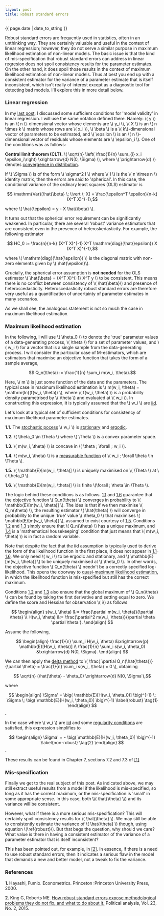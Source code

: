 ```yaml
---
layout: post
title: Robust standard errors
---
```


<p>{{ page.date | date_to_string }}</p>

Robust standard errors are frequently used in statistics, often in an unthinking way. They are certainly valuable and useful in the context of linear regression; however, they do not serve a similar purpose in maximum likelihood estimation of non-linear models. The basic issue is that the kind of mis-specification that robust standard errors can address in linear regresion does not spoil consistency results for the parameter estimates. On the other hand, it does spoil those results in the context of maximum likelihood estimation of non-linear models. Thus at best you end up with a consistent estimator for the variance of a parameter estimate that is itself inconsistent, which isn't really of interest except as a diagnostic tool for detecting bad models. I'll explore this in more detail below.

<h3>  Linear regression </h3> 

In my <a href="https://drstevenkerr.com/2024/01/03/Why-do-so-many-statisticians-think-a-normality-assumption-is-required-in-linear-regression.html" target="_blank"> last post</a>, I discussed some sufficient conditions for 'model validity' in linear regression. I will use the same notation defined there. Namely: \\( y \\) is an \\( n \\)-dimensional vector whose elements are \\( y_i \\), \\( X \\) is an \\( n \times k \\) matrix whose rows are \\( x_i \\), \\( \beta \\) is a \\( k\\)-dimensional vector of parameters to be estimated, and \\( \epsilon \\) is an \\( n \\)-dimensional vector of residuals whose elements are \\( \epsilon_i \\). One of the conditions was as follows:

<b>Central limit theorem (CLT).</b> \\(  \sqrt{n} \left( \frac{1}{n} \sum_{i} x_i \epsilon_i\right) \xrightarrow{d} N(0, \Sigma) \\), where \\( \xrightarrow{d} \\) denotes <a href="https://en.wikipedia.org/wiki/Convergence_of_random_variables#Convergence_in_distribution" target="_blank"> convergence in distribution</a>.

If \\( \Sigma \\) is of the form \\( \sigma^2 I \\) where \\( I \\) is the \\( n \times n \\) identity matrix, then the errors are said to 'spherical'. In this case, the conditional variance of  the ordinary least squares (OLS) estimator is

$$ \mathrm{Var}(\hat{\beta} \; \lvert \; X) = \frac{\epsilon^T \epsilon}{n-k} (X^T X)^{-1},$$

where \\( \hat{\epsilon} = y - X \hat{\beta} \\).

It turns out that the spherical error requirement can be significantly weakened. In particular, there are several 'robust' variance estimators that are consistent even in the presence of heteroskedasticity. For example, the following estimator

$$ HC_0 :=  \frac{n}{n-k} (X^T X)^{-1} X^T \mathrm{diag}(\hat{\epsilon}) X (X^T X)^{-1},$$

where \\( \mathrm{diag}(\hat{\epsilon}) \\) is the diagonal matrix with non-zero elements given by \\( \hat{\epsilon}\\).

Crucially, the spherical error assumption is <b>not needed</b> for the OLS estimator \\( \hat{\beta} = (X^T X)^{-1} X^T y \\) to be consistent. This means there is no conflict between consistency of \\( \hat{\beta}\\) and presence of heteroscedasticity. Heteroscedasticity robust standard errors are therefore very useful as a quantification of uncertainty of parameter estimates in many scenarios.

As we shall see, the analogous statement is not so much the case in maximum likelihood estimation.

<h3>  Maximum likelihood estimation </h3> 

In the following, I will use \\( \theta_0 \\) to denote the 'true' parameter values of a data-generating process, \\( \theta \\) for a set of parameter values, and \\( w_i \\) for a vector  that is a single sample from the data-generating process. I will consider the particular case of M-estimators, which are estimators that maximise an objective function that takes the form of a sample average,

$$ Q_n(\theta) :=  \frac{1}{n} \sum_i m(w_i, \theta).$$

Here, \\( m \\) is just some function of the data and the parameters. The typical case in maximum likelihood estimation is \\( m(w_i, \theta) = \mathrm{ln}(f(w_i, \theta)) \\), where \\( f(w_i, \theta) \\) is a probability density parametrised by \\( \theta \\) and evaluated at \\( w_i \\). In constructing this expression, it is typically assumed that the \\( w_i \\) are <a href="https://en.wikipedia.org/wiki/Independent_and_identically_distributed_random_variables" target="_blank"> iid</a>.

Let's look at a typical set of sufficient conditions for consistency of maximum likelihood parameter estimates.

<span id="1.1"> <b>1.1.</b> The <a href="https://en.wikipedia.org/wiki/Stochastic_process" target="_blank"> stochastic pocess</a> \\( w_i \\) is <a href="https://en.wikipedia.org/wiki/Stationary_process" target="_blank"> stationary</a> and <a href="https://en.wikipedia.org/wiki/Ergodic_process" target="_blank"> ergodic</a>.

<span id="1.2"> <b>1.2.</b> \\( \theta_0 \in \Theta \\) where \\( \Theta \\) is a convex parameter space.

<span id="1.3"> <b>1.3.</b> \\( m(w_i, \theta) \\) is concave in \\( \theta \; \forall \; w_i \\).

<span id="1.4"> <b>1.4.</b> \\( m(w_i, \theta) \\) is a <a href="https://en.wikipedia.org/wiki/Measurable_function" target="_blank"> measurable function</a> of \\( w_i \; \forall \theta \in \Theta \\).

<span id="1.5"> <b>1.5.</b> \\( \mathbb{E}[m(w_i, \theta)] \\) is uniquely maximised on \\( \Theta \\) at \\( \theta_0 \\).

<span id="1.6"> <b>1.6.</b> \\( \mathbb{E}[m(w_i, \theta)] \\) is finite \\(\forall \; \theta \in \Theta \\).

The logic behind these conditions is as follows. <a href="#1.1"> 1.1</a> and <a href="#1.6"> 1.6</a> guarantee that the objective function \\( Q_n(\theta) \\) converges in probability to \\( \mathbb{E}[m(w_i, \theta)] \\). The idea is that if we then maximise \\( Q_n(\theta) \\), the resulting estimator \\( \hat{\theta} \\) will converge in probability to the unique 'true' value \\( \theta_0 \\) that maximises \\( \mathbb{E}[m(w_i, \theta)] \\), assumed to exist courtesy of <a href="#1.5"> 1.5</a>. Conditions <a href="#1.2"> 1.2</a> and <a href="#1.3"> 1.3</a> simply ensure that \\( Q_n(\theta) \\) has a unique maximum, and <a href="#1.4"> 1.4</a> is a 'mathematical housekeeping' condition that just means that \\( m(w_i, \theta) \\) is in fact a random variable.

Note that despite the fact that the iid assumption is typically used to derive the form of the likelihood function in the first place, it does not appear in <a href="#1.1">1.1</a>-<a href="#1.6">1.6</a>. We only need \\( w_i \\) to be ergodic and stationary, and \\( \mathbb{E}[m(w_i, \theta)] \\) to be uniquely maximised at \\( \theta_0 \\). In other words, the objective function \\( Q_n(\theta) \\) needn't be a correctly specified log-likelihood. This opens the doorway to <a href="https://en.wikipedia.org/wiki/Quasi-maximum_likelihood_estimate" target="_blank"> quasi-maximum likelihood estimation</a>, in which the likelihood function is mis-specified but still has the correct maximum. 

Conditions <a href="#1.2"> 1.2</a> and <a href="#1.3"> 1.3</a> also ensure that the global maximum of \\( Q_n(\theta) \\) can be found by taking the first derivative and setting equal to zero. We define the score and Hessian for observation \\( i\\) as follows

$$ \begin{align}
s(w_i, \theta) &:=  \frac{\partial m(w_i, \theta)}{\partial \theta} \\
H(w_i, \theta) &:= \frac{\partial^2 m(w_i, \theta)}{\partial \theta \partial \theta'}.
\end{align}
$$

Assume the following,

$$ \begin{align}
\frac{1}{n} \sum_i  H(w_i, \theta) &\xrightarrow{p} \mathbb{E}[H(w_i, \theta)] \\
\frac{1}{n} \sum_i  s(w_i, \theta_0) &\xrightarrow{d} N(0, \Sigma).
\end{align}
$$

We can then apply the <a href="https://en.wikipedia.org/wiki/Delta_method" target="_blank"> delta method</a> to \\( \frac{ \partial Q_n(\hat{\theta})}{\partial \theta} =  \frac{1}{n} \sum_i s(w_i, \theta) = 0 \\), obtaining

$$ \sqrt{n} (\hat{\theta} - \theta_0) \xrightarrow{d} N(0, \Sigma'),$$

where 

$$ \begin{align}
\Sigma' = \big( \mathbb{E}[H(w_i, \theta_0)] \big)^{-1} \; \Sigma \; \big( \mathbb{E}[H(w_i, \theta_0)] \big)^{-1} \label{robust} \tag{1}
\end{align} 
$$.

In the case where \\( w_i \\) are <a href="https://en.wikipedia.org/wiki/Independent_and_identically_distributed_random_variables" target="_blank"> iid</a> and some <a href="https://en.wikipedia.org/wiki/Fisher_information" target="_blank"> regularity conditions</a> are satisfied, this expression simplifies to

$$ \begin{align}
\Sigma' = - \big( \mathbb{E}[H(w_i, \theta_0)] \big)^{-1} \label{non-robust} \tag{2}
\end{align}
$$.

These results can be found in Chapter 7, sections 7.2 and 7.3 of <a href="#1"> [1]</a>.

<h3> Mis-specification </h3> 
Finally we get to the real subject of this post. As indicated above, we may still extract useful results from a model if the likelihood is mis-specified, so long as it has the correct maximum, or the mis-specification is 'small' in some appropriate sense. In this case, both \\( \hat{\theta} \\) and its variance will be consistent.

However, what if there is a more serious mis-specification? This will certainly spoil consistency results for \\( \hat{\theta} \\). We may still be able to consistently estimate the variance of \\( \hat{\theta} \\) though, using equation \\(\ref{robust}\\). But that begs the question, why should we care? What value is there in having a consistent estimator of the variance of a parameter estimator that is itself inconsistent?

This has been pointed out, for example, in <a href="#2"> [2]</a>. In essence, if there is a need to use robust standard errors, then it indicates a serious flaw in the model that demands a new and better model, not a tweak to fix the variance. 


<h3>  References </h3> 

<span id="1"> <b>1. </b> </span> Hayashi, Fumio. Econometrics. Princeton :Princeton University Press, 2000.

<span id="2"> <b>2. </b> </span> King G, Roberts ME. <a href="https://gking.harvard.edu/files/gking/files/robust_0.pdf" target="_blank"> How robust standard errors expose methodological problems they do not fix, and what to do about it.</a> Political analysis, Vol. 23, No. 2, 2015. 


